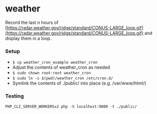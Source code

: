 # weather

Record the last _n_ hours of [https://radar.weather.gov/ridge/standard/CONUS-LARGE_loop.gif](https://radar.weather.gov/ridge/standard/CONUS-LARGE_loop.gif) and display them in a loop.

### Setup

- `$ cp weather_cron_example weather_cron`
- Adjust the contents of weather_cron as needed
- `$ sudo chown root:root weather_cron`
- `$ sudo ln -s $(pwd)/weather_cron /etc/cron.d/`
- Symlink the contents of ./public/ into place (e.g. /var/www/html/)

### Testing

`PHP_CLI_SERVER_WORKERS=2 php -S localhost:9000 -t ./public/`
